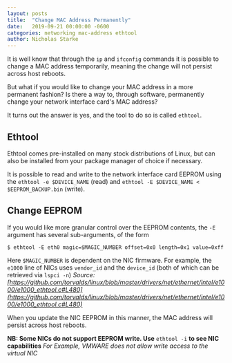 ```yaml
---
layout: posts
title:  "Change MAC Address Permanently"
date:   2019-09-21 00:00:00 -0600
categories: networking mac-address ethtool
author: Nicholas Starke
---
```


It is well know that through the `ip` and `ifconfig` commands it is possible to change a MAC address temporarily, meaning the change will not persist across host reboots.

But what if you would like to change your MAC address in a more permanent fashion? Is there a way to, through software, permanently change your network interface card's MAC address?

It turns out the answer is yes, and the tool to do so is called `ethtool`.

## Ethtool
Ethtool comes pre-installed on many stock distributions of Linux, but can also be installed from your package manager of choice if necessary.

It is possible to read and write to the network interface card EEPROM using the `ethtool -e $DEVICE_NAME` (read) and `ethtool -E $DEVICE_NAME < $EEPROM_BACKUP.bin` (write).

## Change EEPROM

If you would like more granular control over the EEPROM contents, the `-E` argument has several sub-arguments, of the form

```
$ ethtool -E eth0 magic=$MAGIC_NUMBER offset=0x0 length=0x1 value=0xff
```

Here `$MAGIC_NUMBER` is dependent on the NIC firmware.  For example, the `e1000` line of NICs uses `vendor_id` and the `device_id` (both of which can be retrieved via `lspci -n`)
_Source: [https://github.com/torvalds/linux/blob/master/drivers/net/ethernet/intel/e1000/e1000_ethtool.c#L480](https://github.com/torvalds/linux/blob/master/drivers/net/ethernet/intel/e1000/e1000_ethtool.c#L480)_

When you update the NIC EEPROM in this manner, the MAC address will persist across host reboots.  

**NB: Some NICs do not support EEPROM write. Use** `ethtool -i` **to see NIC capabilities**
_For Example, VMWARE does not allow write access to the virtual NIC_
